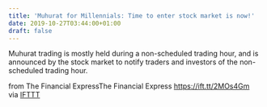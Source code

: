 ```yaml
---
title: 'Muhurat for Millennials: Time to enter stock market is now!'
date: 2019-10-27T03:44:00+01:00
draft: false
---
```


Muhurat trading is mostly held during a non-scheduled trading hour, and is announced by the stock market to notify traders and investors of the non-scheduled trading hour.  
  
from The Financial ExpressThe Financial Express https://ift.tt/2MOs4Gm  
via [IFTTT](https://ifttt.com/?ref=da&site=blogger)